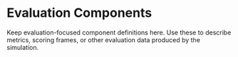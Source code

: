 # Evaluation Components

Keep evaluation-focused component definitions here. Use these to describe metrics, scoring frames, or other evaluation data produced by the simulation.
